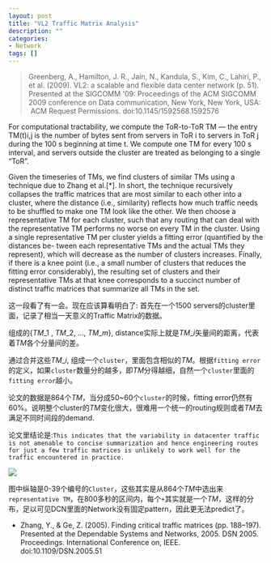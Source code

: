 ```yaml
---
layout: post
title: "VL2 Traffic Matrix Analysis"
description: ""
categories: 
- Network
tags: []
---
```


> Greenberg, A., Hamilton, J. R., Jain, N., Kandula, S., Kim, C., Lahiri, P., et al. (2009). VL2: a scalable and flexible data center network (p. 51). Presented at the SIGCOMM '09: Proceedings of the ACM SIGCOMM 2009 conference on Data communication, New York, New York, USA:  ACM  Request Permissions. doi:10.1145/1592568.1592576


For computational tractability, we compute the ToR-to-ToR TM — the entry TM(t)i,j is the number of bytes sent from servers in ToR i to servers in ToR j during the 100 s beginning at time t. We compute one TM for every 100 s interval, and servers outside the cluster are treated as belonging to a single “ToR”.
Given the timeseries of TMs, we find clusters of similar TMs using a technique due to Zhang et al.[*]. In short, the technique recursively collapses the traffic matrices that are most similar to each other into a cluster, where the distance (i.e., similarity) reflects how much traffic needs to be shuffled to make one TM look like the other. We then choose a representative TM for each cluster, such that any routing that can deal with the representative TM performs no worse on every TM in the cluster. Using a single representative TM per cluster yields a fitting error (quantified by the distances be- tween each representative TMs and the actual TMs they represent), which will decrease as the number of clusters increases. Finally, if there is a knee point (i.e., a small number of clusters that reduces the fitting error considerably), the resulting set of clusters and their representative TMs at that knee corresponds to a succinct number of distinct traffic matrices that summarize all TMs in the set.

这一段看了有一会。现在应该算看明白了: 首先在一个1500 servers的cluster里面，记录了相当一天意义的Traffic Matrix的数据。

组成的{$TM\_1$ , $TM\_2$, ..., $TM\_m$}, distance实际上就是$TM\_i$矢量间的距离，代表着$TM$各个分量间的差。

通过合并这些$TM\_i$, 组成一个`cluster`，里面包含相似的$TM$。根据`fitting error`的定义，如果`cluster`数量分的越多，即$TM$分得越细，自然一个`cluster`里面的`fitting error`越小。

论文的数据是864个$TM$，当分成50~60个`cluster`的时候，fitting error仍然有60%。说明整个cluster的$TM$变化很大，很难用一个统一的routing规则或者$TM$去满足不同时间段的demand.

论文里结论是:`This indicates that the variability in datacenter traffic is not amenable to concise summarization and hence engineering routes for just a few traffic matrices is unlikely to work well for the traffic encountered in practice.`

![](http://d.hiphotos.bdimg.com/album/s%3D550%3Bq%3D90%3Bc%3Dxiangce%2C100%2C100/sign=8c496058ba99a9013f355b332dae7b46/e824b899a9014c08fd7f94e9087b02087bf4f432.jpg?referer=e8b2833af01fbe094549f72434d0&x=.jpg)

图中纵轴是0-39个编号的`Cluster`，这些其实是从864个$TM$中选出来`representative TM`，在800多秒的区间内，每个`+`其实就是一个$TM$，这样的分布，足以可见DCN里面的Network没有固定pattern，因此更无法predict了。
* Zhang, Y., & Ge, Z. (2005). Finding critical traffic matrices (pp. 188–197). Presented at the Dependable Systems and Networks, 2005. DSN 2005. Proceedings. International Conference on, IEEE. doi:10.1109/DSN.2005.51
